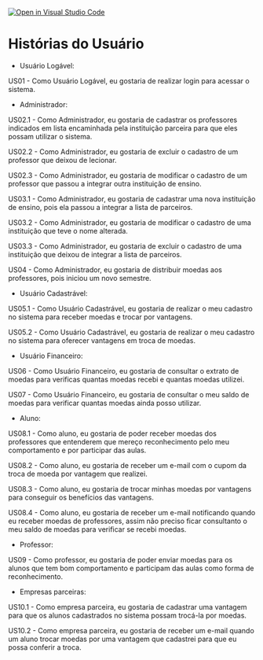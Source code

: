 [![Open in Visual Studio Code](https://classroom.github.com/assets/open-in-vscode-718a45dd9cf7e7f842a935f5ebbe5719a5e09af4491e668f4dbf3b35d5cca122.svg)](https://classroom.github.com/online_ide?assignment_repo_id=10804226&assignment_repo_type=AssignmentRepo)

# Histórias do Usuário

- Usuário Logável:

US01 - Como Usuário Logável, eu gostaria de realizar login para acessar o sistema.

- Administrador:

US02.1 - Como Administrador, eu gostaria de cadastrar os professores indicados em lista encaminhada pela instituição parceira para que eles possam utilizar o sistema.

US02.2 - Como Administrador, eu gostaria de excluir o cadastro de um professor que deixou de lecionar.

US02.3 - Como Administrador, eu gostaria de modificar o cadastro de um professor que passou a integrar outra instituição de ensino.

US03.1 - Como Administrador, eu gostaria de cadastrar uma nova instituição de ensino, pois ela passou a integrar a lista de parceiros.

US03.2 - Como Administrador, eu gostaria de modificar o cadastro de uma instituição que teve o nome alterada.

US03.3 - Como Administrador, eu gostaria de excluir o cadastro de uma instituição que deixou de integrar a lista de parceiros.

US04 - Como Administrador, eu gostaria de distribuir moedas aos professores, pois iniciou um novo semestre.

- Usuário Cadastrável:

US05.1 - Como Usuário Cadastrável, eu gostaria de realizar o meu cadastro no sistema para receber moedas e trocar por vantagens.

US05.2 - Como Usuário Cadastrável, eu gostaria de realizar o meu cadastro no sistema para oferecer vantagens em troca de moedas.

- Usuário Financeiro:

US06 - Como Usuário Financeiro, eu gostaria de consultar o extrato de moedas para verificas quantas moedas recebi e quantas moedas utilizei.

US07 - Como Usuário Financeiro, eu gostaria de consultar o meu saldo de moedas para verificar quantas moedas ainda posso utilizar.

- Aluno:

US08.1 - Como aluno, eu gostaria de poder receber moedas dos professores que entenderem que mereço reconhecimento pelo meu comportamento e por participar das aulas.

US08.2 - Como aluno, eu gostaria de receber um e-mail com o cupom da troca de moeda por vantagem que realizei.

US08.3 - Como aluno, eu gostaria de trocar minhas moedas por vantagens para conseguir os benefícios das vantagens.

US08.4 - Como aluno, eu gostaria de receber um e-mail notificando quando eu receber moedas de professores, assim não preciso ficar consultanto o meu saldo de moedas para verificar se recebi moedas.

- Professor:

US09 - Como professor, eu gostaria de poder enviar moedas para os alunos que tem bom comportamento e participam das aulas como forma de reconhecimento.

- Empresas parceiras:

US10.1 - Como empresa parceira, eu gostaria de cadastrar uma vantagem para que os alunos cadastrados no sistema possam trocá-la por moedas.

US10.2 - Como empresa parceira, eu gostaria de receber um e-mail quando um aluno trocar moedas por uma vantagem que cadastrei para que eu possa conferir a troca.